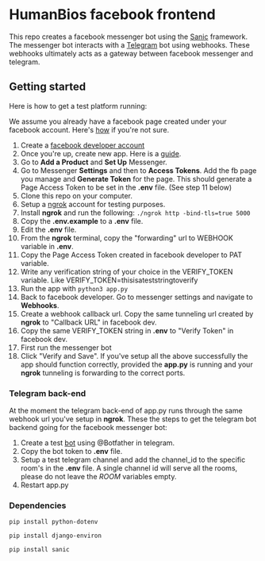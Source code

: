 # HumanBios facebook frontend
This repo creates a facebook messenger bot using the [Sanic](https://sanic.readthedocs.io/en/latest/) framework. The messenger bot interacts with a [Telegram](https://telegram.org/) bot using webhooks. These webhooks ultimately acts as a gateway between facebook messenger and telegram. 

## Getting started
Here is how to get a test platform running:

We assume you already have a facebook page created under your facebook account. Here's [how](https://www.facebook.com/help/135275340210354) if you're not sure.

1. Create a [facebook developer account](https://developers.facebook.com)
2. Once you're up, create new app. Here is a [guide](https://developers.facebook.com/docs/apps/).
3. Go to **Add a Product** and **Set Up** Messenger.
4. Go to Messenger **Settings** and then to **Access Tokens**. Add the fb page you manage and **Generate Token** for the page. This should generate a Page Access Token to be set in the **.env** file. (See step 11 below)
5. Clone this repo on your computer. 
6. Setup a [ngrok](https://ngrok.com/) account for testing purposes.
7. Install **ngrok** and run the following:
	`./ngrok http -bind-tls=true 5000`
8. Copy the **.env.example** to a **.env** file.
9. Edit the **.env** file. 
10. From the **ngrok** terminal, copy the "forwarding" url to WEBHOOK variable in **.env**.
11.  Copy the Page Access Token created in facebook developer to PAT variable.
12. Write any verification string of your choice in the VERIFY_TOKEN variable. Like VERIFY_TOKEN=thisisateststringtoverify
13. Run the app with `python3 app.py`
14. Back to facebook developer. Go to messenger settings and navigate to **Webhooks**. 
15. Create a webhook callback url. Copy the same tunneling url created by **ngrok** to "Callback URL" in facebook dev. 
16. Copy the same VERIFY_TOKEN string in **.env** to "Verify Token" in facebook dev.
17. First run the messenger bot
18. Click "Verify and Save". If you've setup all the above successfully the app should function correctly, provided the **app.py** is running and your **ngrok** tunneling is forwarding to the correct ports. 

### Telegram back-end
At the moment the telegram back-end of app.py runs through the same webhook url you've setup in **ngrok**. These the steps to get the telegram bot backend going for the facebook messenger bot:

1. Create a test [bot](https://core.telegram.org/bots) using @Botfather in telegram.
2. Copy the bot token to **.env** file. 
3. Setup a test telegram channel and add the channel_id to the specific room's in the **.env** file. A single channel id will serve all the rooms, please do not leave the _ROOM_ variables empty.
4. Restart app.py

### Dependencies

`pip install python-dotenv`

`pip install django-environ`

`pip install sanic`